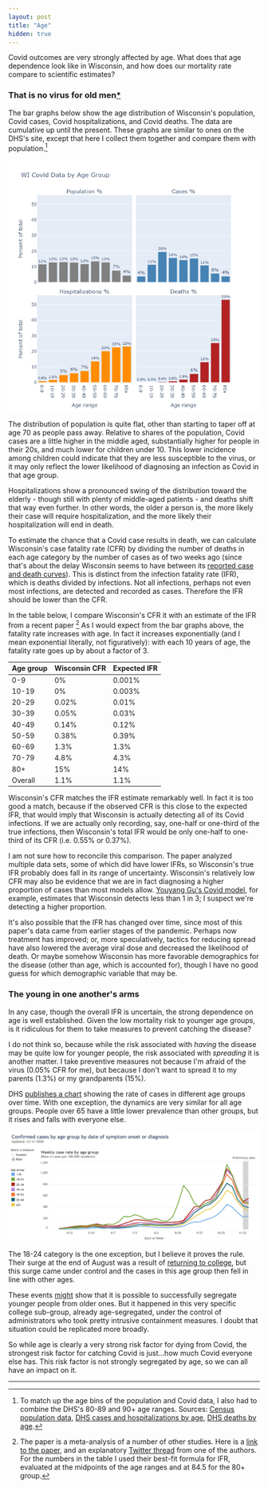 ```yaml
---
layout: post
title: "Age"
hidden: true
---
```


Covid outcomes are very strongly affected by age. What does that age dependence look like in Wisconsin, and how does our mortality rate compare to scientific estimates?

### That is no virus for old men[\*](https://www.poetryfoundation.org/poems/43291/sailing-to-byzantium)
The bar graphs below show the age distribution of Wisconsin's population, Covid cases, Covid hospitalizations, and Covid deaths. The data are cumulative up until the present. These graphs are similar to ones on the DHS's site, except that here I collect them together and compare them with population.[^Sources]

![Age distributions](../assets/Age-Covid_2020-12-11.png)

The distribution of population is quite flat, other than starting to taper off at age 70 as people pass away. Relative to shares of the population, Covid cases are a little higher in the middle aged, substantially higher for people in their 20s, and much lower for children under 10. This lower incidence among children could indicate that they are less susceptible to the virus, or it may only reflect the lower likelihood of diagnosing an infection as Covid in that age group.

Hospitalizations show a pronounced swing of the distribution toward the elderly - though still with plenty of middle-aged patients - and deaths shift that way even further. In other words, the older a person is, the more likely their case will require hospitalization, and the more likely their hospitalization will end in death.

To estimate the chance that a Covid case results in death, we can calculate Wisconsin's case fatality rate (CFR) by dividing the number of deaths in each age category by the number of cases as of two weeks ago (since that's about the delay Wisconsin seems to have between its [reported case and death curves](2020-12-07-status-update.md)). This is distinct from the infection fatality rate (IFR), which is deaths divided by infections. Not all infections, perhaps not even most infections, are detected and recorded as cases. Therefore the IFR should be lower than the CFR.

In the table below, I compare Wisconsin's CFR it with an estimate of the IFR from a recent paper [^Paper] As I would expect from the bar graphs above, the fatality rate increases with age. In fact it increases exponentially (and I mean exponential literally, not figuratively): with each 10 years of age, the fatality rate goes up by about a factor of 3. 

Age group | Wisconsin CFR | Expected IFR
---------- | ----------- | -----------
0-9   | 0%    | 0.001%
10-19 | 0%    | 0.003%
20-29 | 0.02% | 0.01%
30-39 | 0.05% | 0.03%
40-49 | 0.14% | 0.12%
50-59 | 0.38% | 0.39%
60-69 | 1.3%  | 1.3%
70-79 | 4.8%  | 4.3%
80+   | 15%   | 14%
Overall   | 1.1%  | 1.1%

Wisconsin's CFR matches the IFR estimate remarkably well. In fact it is too good a match, because if the observed CFR is this close to the expected IFR, that would imply that Wisconsin is actually detecting all of its Covid infections. If we are actually only recording, say, one-half or one-third of the true infections, then Wisconsin's total IFR would be only one-half to one-third of its CFR (i.e. 0.55% or 0.37%).

I am not sure how to reconcile this comparison. The paper analyzed multiple data sets, some of which did have lower IFRs, so Wisconsin's true IFR probably does fall in its range of uncertainty. Wisconsin's relatively low CFR may also be evidence that we are in fact diagnosing a higher proportion of cases than most models allow. [Youyang Gu's Covid model](https://covid19-projections.com/infections/us-wi), for example, estimates that Wisconsin detects less than 1 in 3; I suspect we're detecting a higher proportion. 

It's also possible that the IFR has changed over time, since most of this paper's data came from earlier stages of the pandemic. Perhaps now treatment has improved; or, more speculatively, tactics for reducing spread have also lowered the average viral dose and decreased the likelihood of death. Or maybe somehow Wisconsin has more favorable demographics for the disease (other than age, which is accounted for), though I have no good guess for which demographic variable that may be. 

### The young in one another's arms
In any case, though the overall IFR is uncertain, the strong dependence on age is well established. Given the low mortality risk to younger age groups, is it ridiculous for them to take measures to prevent catching the disease?

I do not think so, because while the risk associated with *having* the disease may be quite low for younger people, the risk associated with *spreading* it is another matter. I take preventive measures not because I'm afraid of the virus (0.05% CFR for me), but because I don't want to spread it to my parents (1.3%) or my grandparents (15%). 

DHS [publishes a chart](https://www.dhs.wisconsin.gov/covid-19/cases.htm) showing the rate of cases in different age groups over time. With one exception, the dynamics are very similar for all age groups. People over 65 have a little lower prevalence than other groups, but it rises and falls with everyone else.

![DHS cases by age](../assets/Age-Cases-DHS_2020-12-11.png)

The 18-24 category is the one exception, but I believe it proves the rule. Their surge at the end of August was a result of [returning to college](2020-09-14-wisconsin-colleges.md), but this surge came under control and the cases in this age group then fell in line with other ages. 

These events [might](https://twitter.com/danielle_ivory/status/1337814187175784450) show that it is possible to successfully segregate younger people from older ones. But it happened in this very specific college sub-group, already age-segregated, under the control of administrators who took pretty intrusive containment measures. I doubt that situation could be replicated more broadly.

So while age is clearly a very strong risk factor for dying from Covid, the strongest risk factor for catching Covid is just...how much Covid everyone else has. This risk factor is not strongly segregated by age, so we can all have an impact on it.

---
[^Sources]: To match up the age bins of the population and Covid data, I also had to combine the DHS's 80-89 and 90+ age ranges. Sources: [Census population data](https://data.census.gov/cedsci/table?q=S01&g=0400000US55&d=ACS%201-Year%20Estimates%20Subject%20Tables&tid=ACSST1Y2019.S0101&hidePreview=true), [DHS cases and hospitalizations by age](https://www.dhs.wisconsin.gov/covid-19/cases.htm), [DHS deaths by age](https://www.dhs.wisconsin.gov/covid-19/deaths.htm).

[^Paper]: The paper is a meta-analysis of a number of other studies. Here is a [link to the paper](https://link.springer.com/article/10.1007/s10654-020-00698-1), and an explanatory [Twitter thread](https://twitter.com/GidMK/status/1336423659850801152) from one of the authors. For the numbers in the table I used their best-fit formula for IFR, evaluated at the midpoints of the age ranges and at 84.5 for the 80+ group.
